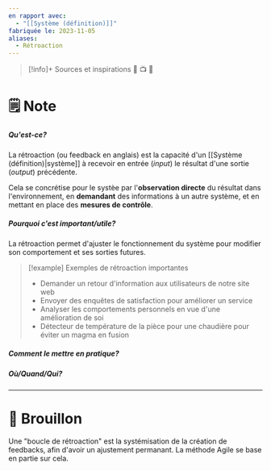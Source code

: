 ```yaml
---
en rapport avec:
  - "[[Système (définition)]]"
fabriquée le: 2023-11-05
aliases:
  - Rétroaction
---
```

> [!info]+ Sources et inspirations
> 🔗 📺 📖

# 🗒️ Note
##### Qu'est-ce?
La rétroaction (ou feedback en anglais) est la capacité d'un [[Système (définition)|système]] à recevoir en entrée (*input*) le résultat d'une sortie (*output*) précédente.

Cela se concrétise pour le systèe par l'**observation directe** du résultat dans l'environnement, en **demandant** des informations à un autre système, et en mettant en place des **mesures de contrôle**.

##### Pourquoi c'est important/utile?
La rétroaction permet d'ajuster le fonctionnement du système pour modifier son comportement et ses sorties futures.

> [!example] Exemples de rétroaction importantes
>  - Demander un retour d'information aux utilisateurs de notre site web
>  - Envoyer des enquêtes de satisfaction pour améliorer un service
>  - Analyser les comportements personnels en vue d'une amélioration de soi
>  - Détecteur de température de la pièce pour une chaudière pour éviter un magma en fusion

##### Comment le mettre en pratique?

##### Où/Quand/Qui?

---
# 💭 Brouillon
Une "boucle de rétroaction" est la systémisation de la création de feedbacks, afin d'avoir un ajustement permanant.
La méthode Agile se base en partie sur cela.